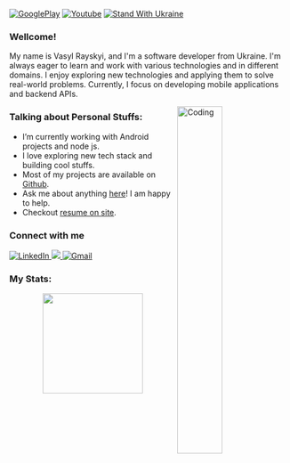 [![GooglePlay][gp-shield]][gp-url] [![Youtube][youtube-shield]][youtube-url] [![Stand With Ukraine][stand-with-ukraine]][stand-with-ukraine-url]

### Wellcome!

My name is Vasyl Rayskyi, and I'm a software developer from Ukraine. I'm always eager to learn and work with various technologies and in different domains. I enjoy exploring new technologies and applying them to solve real-world problems. Currently, I focus on developing mobile applications and backend APIs.

<img align="right" width="40%" src="https://github.com/user-attachments/assets/53c59ccc-8b31-42df-8862-b82af96328be" alt="Coding">

### Talking about Personal Stuffs:

- I’m currently working with Android projects and node js.
- I love exploring new tech stack and building cool stuffs.
- Most of my projects are available on [Github](https://github.com/Tiarait?tab=repositories).
- Ask me about anything [here](https://github.com/Tiarait/Tiarait/issues)! I am happy to help.
- Checkout [resume on site](https://tiarait.github.io/).

###  Connect with me 

<p align="left">
<a href="https://www.linkedin.com/in/Tiarait/" target="_blank">
<img alt="LinkedIn" src="https://img.shields.io/badge/linkedin%20-%230077B5.svg?&style=for-the-badge&logo=linkedin&logoColor=white"/>
</a>
<a href="https://t.me/tiardev" target="_blank">
<img src="https://img.shields.io/badge/Telegram-gray?style=for-the-badge&logo=telegram&logoColor=white" />
</a>
<a href="mailto:tiar.develop@gmail.com">
<img alt="Gmail" src="https://img.shields.io/badge/Gmail-D14836?style=for-the-badge&logo=gmail&logoColor=white" />
</a>
</p> 

### My Stats:

<p align="center">
<img height="180em" src="https://github-readme-stats.vercel.app/api?username=Tiarait&show_icons=true&theme=github_dark&hide_border=true&date_format=M%20j%5B%2C%20Y%5D&&count_private=true" />

</p>


[linkedin-url]: https://linkedin.com/in/tiarait
[linkedin-shield]: https://img.shields.io/badge/-LinkedIn-black.svg?style=for-the-badge&logo=linkedin&colorB=555
[version-shield]: https://img.shields.io/badge/Version-1.0.23-blue?style=for-the-badge
[gp-shield]: https://img.shields.io/badge/-GooglePlay-black.svg?style=for-the-badge&logo=googlePlay&colorB=darkgreen
[gp-url]: https://play.google.com/store/apps/dev?id=4630324141005225998
[youtube-shield]: https://img.shields.io/badge/-YOUTUBE-red.svg?style=for-the-badge&logo=youtube&colorB=red
[youtube-url]: https://www.youtube.com/@tiardev

[coffee-shield]: https://img.shields.io/badge/-Bye_me_a_coffee-red.svg?style=for-the-badge&logo=buymeacoffee&colorB=grey
[coffee-url]: https://www.buymeacoffee.com/tiarapps

[stand-with-ukraine]: https://img.shields.io/badge/Stand_With-Ukraine-yellow?style=for-the-badge&labelColor=blue
[stand-with-ukraine-url]: https://vshymanskyy.github.io/StandWithUkraine

